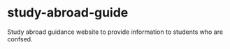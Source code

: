 # study-abroad-guide
Study abroad guidance website to provide information to students who are confsed.
